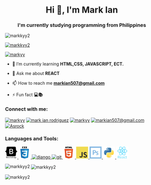 <h1 align="center">Hi 👋, I'm Mark Ian</h1>
<h3 align="center">I'm currently studying programming from Philippines</h3>


<p align="left"> <img src="https://komarev.com/ghpvc/?username=markkyy2&label=Profile%20views&color=0e75b6&style=flat" alt="markkyy2" /> </p>

<p align="left"> <a href="https://github.com/ryo-ma/github-profile-trophy"><img src="https://github-profile-trophy.vercel.app/?username=markkyy2" alt="markkyy2" /></a> </p>

<p align="left"> <a href="https://twitter.com/markyy" target="blank"><img src="https://img.shields.io/twitter/follow/markyy?logo=twitter&style=for-the-badge" alt="markyy" /></a> </p>

- 🌱 I’m currently learning **HTML,CSS, JAVASCRIPT, ECT.**

- 💬 Ask me about **REACT**

- 📫 How to reach me **markian507@gmail.com**

- ⚡ Fun fact **💻📚**

<h3 align="left">Connect with me:</h3>
<p align="left">
<a href="https://twitter.com/markyy" target="blank"><img align="center" src="https://raw.githubusercontent.com/rahuldkjain/github-profile-readme-generator/master/src/images/icons/Social/twitter.svg" alt="markyy" height="30" width="40" /></a>
<a href="https://fb.com/mark ian rodriguez" target="blank"><img align="center" src="https://raw.githubusercontent.com/rahuldkjain/github-profile-readme-generator/master/src/images/icons/Social/facebook.svg" alt="mark ian rodriguez" height="30" width="40" /></a>
<a href="https://instagram.com/markyy" target="blank"><img align="center" src="https://raw.githubusercontent.com/rahuldkjain/github-profile-readme-generator/master/src/images/icons/Social/instagram.svg" alt="markyy" height="30" width="40" /></a>
<a href="https://www.youtube.com/c/markian507@gmail.com" target="blank"><img align="center" src="https://raw.githubusercontent.com/rahuldkjain/github-profile-readme-generator/master/src/images/icons/Social/youtube.svg" alt="markian507@gmail.com" height="30" width="40" /></a>
<a href="https://discord.gg/Asrock" target="blank"><img align="center" src="https://raw.githubusercontent.com/rahuldkjain/github-profile-readme-generator/master/src/images/icons/Social/discord.svg" alt="Asrock" height="30" width="40" /></a>
</p>

<h3 align="left">Languages and Tools:</h3>
<p align="left"> <a href="https://getbootstrap.com" target="_blank" rel="noreferrer"> <img src="https://raw.githubusercontent.com/devicons/devicon/master/icons/bootstrap/bootstrap-plain-wordmark.svg" alt="bootstrap" width="40" height="40"/> </a> <a href="https://www.w3schools.com/css/" target="_blank" rel="noreferrer"> <img src="https://raw.githubusercontent.com/devicons/devicon/master/icons/css3/css3-original-wordmark.svg" alt="css3" width="40" height="40"/> </a> <a href="https://www.djangoproject.com/" target="_blank" rel="noreferrer"> <img src="https://cdn.worldvectorlogo.com/logos/django.svg" alt="django" width="40" height="40"/> </a> <a href="https://git-scm.com/" target="_blank" rel="noreferrer"> <img src="https://www.vectorlogo.zone/logos/git-scm/git-scm-icon.svg" alt="git" width="40" height="40"/> </a> <a href="https://www.w3.org/html/" target="_blank" rel="noreferrer"> <img src="https://raw.githubusercontent.com/devicons/devicon/master/icons/html5/html5-original-wordmark.svg" alt="html5" width="40" height="40"/> </a> <a href="https://developer.mozilla.org/en-US/docs/Web/JavaScript" target="_blank" rel="noreferrer"> <img src="https://raw.githubusercontent.com/devicons/devicon/master/icons/javascript/javascript-original.svg" alt="javascript" width="40" height="40"/> </a> <a href="https://www.photoshop.com/en" target="_blank" rel="noreferrer"> <img src="https://raw.githubusercontent.com/devicons/devicon/master/icons/photoshop/photoshop-line.svg" alt="photoshop" width="40" height="40"/> </a> <a href="https://www.python.org" target="_blank" rel="noreferrer"> <img src="https://raw.githubusercontent.com/devicons/devicon/master/icons/python/python-original.svg" alt="python" width="40" height="40"/> </a> <a href="https://reactjs.org/" target="_blank" rel="noreferrer"> <img src="https://raw.githubusercontent.com/devicons/devicon/master/icons/react/react-original-wordmark.svg" alt="react" width="40" height="40"/> </a> </p>

<p><img align="left" src="https://github-readme-stats.vercel.app/api/top-langs?username=markkyy2&show_icons=true&locale=en&layout=compact" alt="markkyy2" /></p>

<p>&nbsp;<img align="center" src="https://github-readme-stats.vercel.app/api?username=markkyy2&show_icons=true&locale=en" alt="markkyy2" /></p>

<p><img align="center" src="https://github-readme-streak-stats.herokuapp.com/?user=markkyy2&" alt="markkyy2" /></p>
